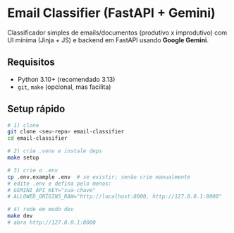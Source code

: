 # Email Classifier (FastAPI + Gemini)

Classificador simples de emails/documentos (produtivo x improdutivo) com UI mínima (Jinja + JS) e backend em FastAPI usando **Google Gemini**.

## Requisitos

- Python 3.10+ (recomendado 3.13)
- `git`, `make` (opcional, mas facilita)

## Setup rápido

```bash
# 1) clone
git clone <seu-repo> email-classifier
cd email-classifier

# 2) crie .venv e instale deps
make setup

# 3) crie o .env
cp .env.example .env  # se existir; senão crie manualmente
# edite .env e defina pelo menos:
# GEMINI_API_KEY="sua-chave"
# ALLOWED_ORIGINS_RAW="http://localhost:8000, http://127.0.0.1:8000"

# 4) rode em modo dev
make dev
# abra http://127.0.0.1:8000
